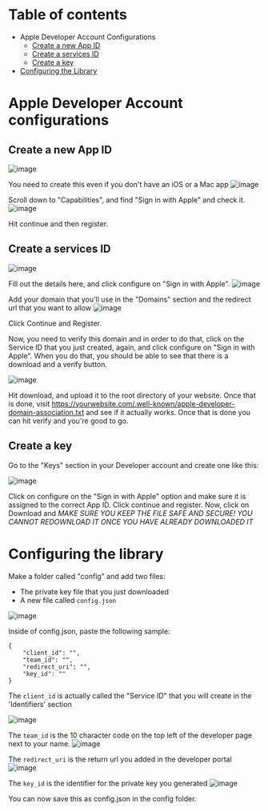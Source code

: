 # Table of contents
- Apple Developer Account Configurations
    - <a href="https://github.com/ananay/apple-auth/blob/master/SETUP.md#create-a-new-app-id">Create a new App ID</a>
    - <a href="https://github.com/ananay/apple-auth/blob/master/SETUP.md#create-a-services-id">Create a services ID</a>
    - <a href="https://github.com/ananay/apple-auth/blob/master/SETUP.md#create-a-key">Create a key</a>
- <a href="https://github.com/ananay/apple-auth/blob/master/SETUP.md#configuring-the-library">Configuring the Library</a>

# Apple Developer Account configurations

## Create a new App ID
![image](https://user-images.githubusercontent.com/5569219/59017558-6d643600-8861-11e9-927b-a4952b56f34e.png)

You need to create this even if you don't have an iOS or a Mac app
![image](https://user-images.githubusercontent.com/5569219/59460984-f967f600-8e3d-11e9-926e-ef39aa1f8e48.png)

Scroll down to "Capabilities", and find "Sign in with Apple" and check it.
![image](https://user-images.githubusercontent.com/5569219/59017720-dea3e900-8861-11e9-898e-f486c093edd8.png)

Hit continue and then register.

## Create a services ID
![image](https://user-images.githubusercontent.com/5569219/59017808-16ab2c00-8862-11e9-8beb-4da7bb509b0c.png)

Fill out the details here, and click configure on "Sign in with Apple".
![image](https://user-images.githubusercontent.com/5569219/59017915-5540e680-8862-11e9-8fd0-e26c425348db.png)

Add your domain that you'll use in the "Domains" section and the redirect url that you want to allow
![image](https://user-images.githubusercontent.com/5569219/59018072-a7820780-8862-11e9-9e79-a8c7bb71ca45.png)

Click Continue and Register.

Now, you need to verify this domain and in order to do that, click on the Service ID that you just created, again, and click configure on "Sign in with Apple". When you do that, you should be able to see that there is a download and a verify button.

![image](https://user-images.githubusercontent.com/5569219/59018636-f54b3f80-8863-11e9-919e-be685f171f95.png)

Hit download, and upload it to the root directory of your website. Once that is done, visit https://yourwebsite.com/.well-known/apple-developer-domain-association.txt and see if it actually works. Once that is done you can hit verify and you're good to go.

## Create a key

Go to the "Keys" section in your Developer account and create one like this:

![image](https://user-images.githubusercontent.com/5569219/59018970-be295e00-8864-11e9-9129-3619ea3a5af3.png)

Click on configure on the "Sign in with Apple" option and make sure it is assigned to the correct App ID. Click continue and register. Now, click on Download and *MAKE SURE YOU KEEP THE FILE SAFE AND SECURE! YOU CANNOT REDOWNLOAD IT ONCE YOU HAVE ALREADY DOWNLOADED IT*

# Configuring the library

Make a folder called "config" and add two files:
- The private key file that you just downloaded
- A new file called ```config.json```

![image](https://user-images.githubusercontent.com/5569219/59019341-7e16ab00-8865-11e9-8408-958621d545b2.png)


Inside of config.json, paste the following sample:
```
{
    "client_id": "",
    "team_id": "",
    "redirect_uri": "",
    "key_id": ""
}
```

The ```client_id``` is actually called the "Service ID" that you will create in the 'Identifiers' section

![image](https://user-images.githubusercontent.com/5569219/59019687-24fb4700-8866-11e9-8302-291a0d63006b.png)


The ```team_id``` is the 10 character code on the top left of the developer page next to your name.
![image](https://user-images.githubusercontent.com/5569219/59019533-dcdc2480-8865-11e9-9db3-3e8f613a4f57.png)

The ```redirect_uri``` is the return url you added in the developer portal
![image](https://user-images.githubusercontent.com/5569219/59018636-f54b3f80-8863-11e9-919e-be685f171f95.png)

The ```key_id``` is the identifier for the private key you generated
![image](https://user-images.githubusercontent.com/5569219/59019916-87544780-8866-11e9-94d8-f454741dcbc6.png)

You can now save this as config.json in the config folder.
